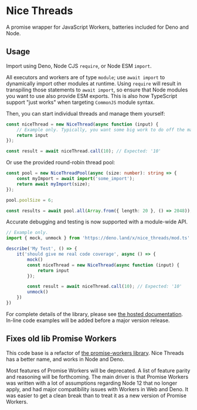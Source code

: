 # Nice Threads

A promise wrapper for JavaScript Workers, batteries included for Deno and Node.

## Usage

Import using Deno, Node CJS `require`, or Node ESM `import`.

All executors and workers are of type `module`; use `await import` to dynamically import other modules at runtime. Using `require` will result in transpiling those statements to `await import`, so ensure that Node modules you want to use also provide ESM exports. This is also how TypeScript support "just works" when targeting `CommonJS` module syntax.

Then, you can start individual threads and manage them yourself:

```TypeScript
const niceThread = new NiceThread(async function (input) {
	// Example only. Typically, you want some big work to do off the main thread.
	return input
});

const result = await niceThread.call(10); // Expected: '10'
```

Or use the provided round-robin thread pool:

```TypeScript
const pool = new NiceThreadPool(async (size: number): string => {
	const myImport = await import('some_import');
	return await myImport(size);
});

pool.poolSize = 6;

const results = await pool.all(Array.from({ length: 20 }, () => 2048));
```

Accurate debugging and testing is now supported with a module-wide API.

```TypeScript
// Example only.
import { mock, unmock } from 'https://deno.land/x/nice_threads/mod.ts' // or `from 'nice-threads'`

describe('My Test', () => {
	it('should give me real code coverage', async () => {
		mock()
		const niceThread = new NiceThread(async function (input) {
			return input
		});

		const result = await niceThread.call(10); // Expected: '10'
		unmock()
	})
})
```

For complete details of the library, please see [the hosted documentation](https://deno.land/x/nice_threads/mod.ts).
In-line code examples will be added before a major version release.

## Fixes old lib Promise Workers

This code base is a refactor of [the promise-workers library](https://github.com/aaronhuggins/promise-workers). Nice
Threads has a better name, and works in Node and Deno.

Most features of Promise Workers will be deprecated. A list of feature parity and reasoning will be forthcoming. The
main driver is that Promise Workers was written with a lot of assumptions regarding Node 12 that no longer apply,
and had major compatibility issues with Workers in Web and Deno. It was easier to get a clean break than to treat it
as a new version of Promise Workers.
